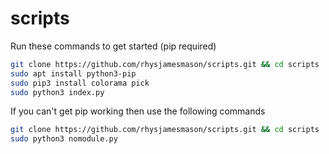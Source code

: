 # scripts

Run these commands to get started (pip required)

```bash
git clone https://github.com/rhysjamesmason/scripts.git && cd scripts
sudo apt install python3-pip
sudo pip3 install colorama pick
sudo python3 index.py
```

If you can't get pip working then use the following commands

```bash
git clone https://github.com/rhysjamesmason/scripts.git && cd scripts
sudo python3 nomodule.py
```
